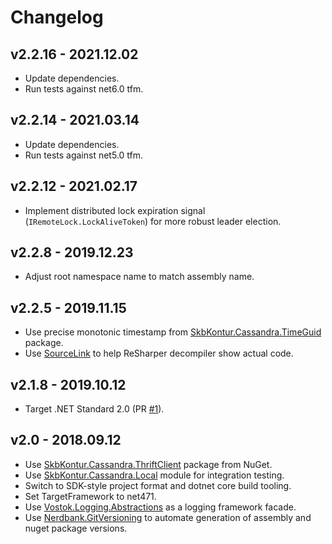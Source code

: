 # Changelog

## v2.2.16 - 2021.12.02
- Update dependencies.
- Run tests against net6.0 tfm.

## v2.2.14 - 2021.03.14
- Update dependencies.
- Run tests against net5.0 tfm.

## v2.2.12 - 2021.02.17
- Implement distributed lock expiration signal (`IRemoteLock.LockAliveToken`) for more robust leader election.

## v2.2.8 - 2019.12.23
- Adjust root namespace name to match assembly name.

## v2.2.5 - 2019.11.15
- Use precise monotonic timestamp from [SkbKontur.Cassandra.TimeGuid](https://github.com/skbkontur/cassandra-time-guid) package.
- Use [SourceLink](https://github.com/dotnet/sourcelink) to help ReSharper decompiler show actual code.

## v2.1.8 - 2019.10.12
- Target .NET Standard 2.0 (PR [#1](https://github.com/skbkontur/cassandra-distributed-lock/pull/1)).

## v2.0 - 2018.09.12
- Use [SkbKontur.Cassandra.ThriftClient](https://github.com/skbkontur/cassandra-thrift-client) package from NuGet.
- Use [SkbKontur.Cassandra.Local](https://github.com/skbkontur/cassandra-local) module for integration testing.
- Switch to SDK-style project format and dotnet core build tooling.
- Set TargetFramework to net471.
- Use [Vostok.Logging.Abstractions](https://github.com/vostok/logging.abstractions) as a logging framework facade.
- Use [Nerdbank.GitVersioning](https://github.com/AArnott/Nerdbank.GitVersioning) to automate generation of assembly 
  and nuget package versions.
